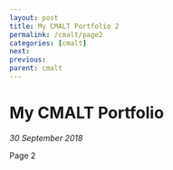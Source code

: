 ```yaml
---
layout: post
title: My CMALT Portfolio 2
permalink: /cmalt/page2
categories: [cmalt]
next: 
previous:
parent: cmalt
---
```

# My CMALT Portfolio
*30 September 2018*

Page 2